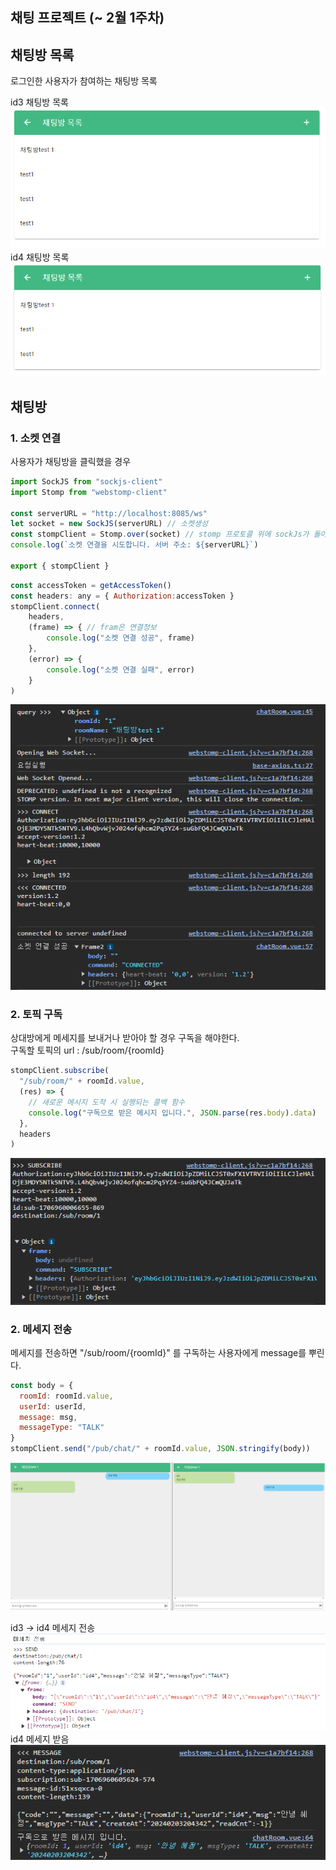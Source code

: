## 채팅 프로젝트 (~ 2월 1주차)

## 채팅방 목록

로그인한 사용자가 참여하는 채팅방 목록

id3 채팅방 목록
![소켓연결](/public/img/채팅목록id3지원.PNG)
<br>
id4 채팅방 목록
![소켓연결](/public/img/채팅목록id4혜정.PNG)

## 채팅방

### 1. 소켓 연결

사용자가 채팅방을 클릭했을 경우

```javascript
import SockJS from "sockjs-client"
import Stomp from "webstomp-client"

const serverURL = "http://localhost:8085/ws"
let socket = new SockJS(serverURL) // 소켓생성
const stompClient = Stomp.over(socket) // stomp 프로토콜 위에 sockJs가 돌아가도록해줌
console.log(`소켓 연결을 시도합니다. 서버 주소: ${serverURL}`)

export { stompClient }
```

```javascript
const accessToken = getAccessToken()
const headers: any = { Authorization:accessToken }
stompClient.connect(
    headers,
    (frame) => { // fram은 연결정보
        console.log("소켓 연결 성공", frame)
    },
    (error) => {
        console.log("소켓 연결 실패", error)
    }
)
```

![소켓연결](/public/img/소켓연결성공.PNG)

### 2. 토픽 구독

상대방에게 메세지를 보내거나 받아야 할 경우 구독을 해야한다.
<br>
구독할 토픽의 url : /sub/room/{roomId}

```javascript
stompClient.subscribe(
  "/sub/room/" + roomId.value,
  (res) => {
    // 새로운 메시지 도착 시 실행되는 콜백 함수
    console.log("구독으로 받은 메시지 입니다.", JSON.parse(res.body).data)
  },
  headers
)
```

![토픽구독](/public/img/구독.PNG)

### 2. 메세지 전송

메세지를 전송하면 "/sub/room/{roomId}" 를 구독하는 사용자에게 message를 뿌린다.

```javascript
const body = {
  roomId: roomId.value,
  userId: userId,
  message: msg,
  messageType: "TALK"
}
stompClient.send("/pub/chat/" + roomId.value, JSON.stringify(body))
```

![채팅방](/public/img/채팅방.PNG)<br>

id3 -> id4 메세지 전송
![메세지전송](/public/img/메세지전송.PNG)<br>
id4 메세지 받음 <br>
![메세지받기](/public/img/메세지받기.PNG)
